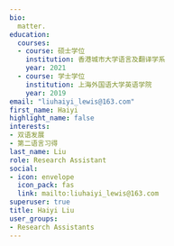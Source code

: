 ```yaml
---
bio: 
  matter.
education:
  courses:
  - course: 硕士学位
    institution: 香港城市大学语言及翻译学系
    year: 2021
  - course: 学士学位
    institution: 上海外国语大学英语学院
    year: 2019
email: "liuhaiyi_lewis@163.com"
first_name: Haiyi
highlight_name: false
interests:
- 双语发展
- 第二语言习得
last_name: Liu
role: Research Assistant
social:
- icon: envelope
  icon_pack: fas
  link: mailto:liuhaiyi_lewis@163.com
superuser: true
title: Haiyi Liu
user_groups:
- Research Assistants
---
```


